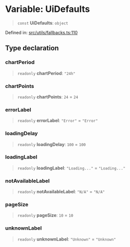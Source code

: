 # Variable: UiDefaults

> `const` **UiDefaults**: `object`

Defined in: [src/utils/fallbacks.ts:110](https://github.com/Nick2bad4u/Uptime-Watcher/blob/main/src/utils/fallbacks.ts#L110)

## Type declaration

### chartPeriod

> `readonly` **chartPeriod**: `"24h"`

### chartPoints

> `readonly` **chartPoints**: `24` = `24`

### errorLabel

> `readonly` **errorLabel**: `"Error"` = `"Error"`

### loadingDelay

> `readonly` **loadingDelay**: `100` = `100`

### loadingLabel

> `readonly` **loadingLabel**: `"Loading..."` = `"Loading..."`

### notAvailableLabel

> `readonly` **notAvailableLabel**: `"N/A"` = `"N/A"`

### pageSize

> `readonly` **pageSize**: `10` = `10`

### unknownLabel

> `readonly` **unknownLabel**: `"Unknown"` = `"Unknown"`
